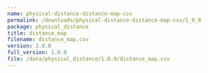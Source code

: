```yaml
---
name: physical-distance-distance-map-csv
permalink: /downloads/physical-distance-distance-map-csv/1_0_0
package: physical_distance
title: distance_map
filename: distance_map.csv
version: 1.0.0
full_version: 1.0.0
file: /data/physical_distance/1.0.0/distance_map.csv
---
```

